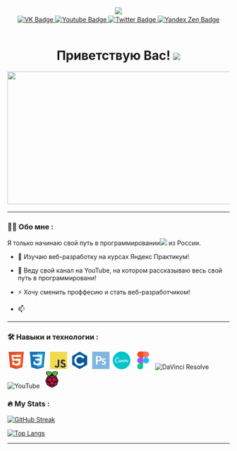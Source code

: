 <div id="header" align="center">
  <img src="https://media.giphy.com/media/f3iwJFOVOwuy7K6FFw/giphy.gif" width="300"/>
  <div id="badges">
    <a href="https://vk.com/f1ll_zzz">
      <img src="https://img.shields.io/badge/vk-blue?logo=vk&logoColor=white&style=for-the-badge" alt="VK Badge"/>
    </a>
    <a href="https://www.youtube.com/channel/UCbORpXVw1JNc0JYFSUqLWXA">
      <img src="https://img.shields.io/badge/YouTube-red?style=for-the-badge&logo=youtube&logoColor=white" alt="Youtube Badge"/>
    </a>
    <a href="https://twitter.com/F1L_zZz">
      <img src="https://img.shields.io/badge/Twitter-blue?style=for-the-badge&logo=twitter&logoColor=white" alt="Twitter Badge"/>
    </a>
    <a href="https://zen.yandex.ru/id/603e522b3c020230bb223e5e">
      <img src="https://img.shields.io/badge/zen-red?logo=zen&logoColor=white&style=for-the-badge" alt="Yandex Zen Badge"/>
    </a>
  </div>
  <img src="https://komarev.com/ghpvc/?username=your-github-FilimonovAlexey&style=flat-square&color=blue" alt=""/>
  <h1>
    Приветствую Вас!
   <img src="https://media.giphy.com/media/hvRJCLFzcasrR4ia7z/giphy.gif" width="20px"/>
  </h1>
</div>
<div align="center">
  <img src="https://media.giphy.com/media/jVAt83ieT49H6ja5Ty/giphy.gif" width="600" height="300"/>
</div>

---

### :man_technologist: Обо мне :
Я только начинаю свой путь в программировании<img src="https://media.giphy.com/media/WUlplcMpOCEmTGBtBW/giphy.gif" width="30"> из России.
- :telescope: Изучаю веб-разработку на курсах Яндекс Практикум!

- :seedling: Веду свой канал на YouTube, на котором рассказываю весь свой путь в программировани!

- :zap: Хочу сменить проффесию и стать веб-разработчиком!

- :mailbox:

---

### :hammer_and_wrench: Навыки и технологии :
<div>
  <img src="https://github.com/devicons/devicon/blob/master/icons/html5/html5-original.svg" title="html5" alt="html5" width="40" height="40"/>&nbsp
  <img src="https://github.com/devicons/devicon/blob/master/icons/css3/css3-original.svg" title="css" alt="css" width="40" height="40"/>&nbsp
  <img src="https://github.com/devicons/devicon/blob/master/icons/javascript/javascript-original.svg" title="javascript" alt="javascript" width="40" height="40"/>&nbsp
  <img src="https://github.com/devicons/devicon/blob/master/icons/c/c-plain.svg" title="C" alt="C" width="40" height="40"/>&nbsp;
  <img src="https://github.com/devicons/devicon/blob/master/icons/photoshop/photoshop-plain.svg" title="photoshop" alt="photoshop" width="40" height="40"/>&nbsp;
  <img src="https://github.com/devicons/devicon/blob/master/icons/canva/canva-original.svg" title="canva" alt="canva" width="40" height="40"/>&nbsp;
  <img src="https://github.com/devicons/devicon/blob/master/icons/figma/figma-original.svg" title="figma" alt="figma" width="40" height="40"/>&nbsp;
  <img src="https://upload.wikimedia.org/wikipedia/commons/9/90/DaVinci_Resolve_17_logo.svg" title="DaVinci Resolve" alt="DaVinci Resolve" width="40" height="40"/>&nbsp;
  <img src="https://upload.wikimedia.org/wikipedia/commons/9/9e/YouTube_Logo_%282013-2017%29.svg" title="YouTube" alt="YouTube" width="40" height="40"/>&nbsp;
  <img src="https://github.com/devicons/devicon/blob/master/icons/raspberrypi/raspberrypi-original.svg" title="raspberrypi" alt="raspberrypi" width="40" height="40"/>&nbsp;
</div>

### :fire: My Stats :
[![GitHub Streak](http://github-readme-streak-stats.herokuapp.com?user=FilimonovAlexey&theme=dark&background=000000)](https://git.io/streak-stats)

[![Top Langs](https://github-readme-stats.vercel.app/api/top-langs/?username=FilimonovAlexey&layout=compact&theme=vision-friendly-dark)](https://github.com/anuraghazra/github-readme-stats)

---
